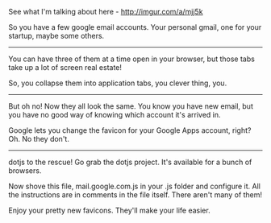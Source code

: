 See what I'm talking about here - http://imgur.com/a/mjj5k

So you have a few google email accounts. Your personal gmail, one for your startup, maybe some others.

-------------------

You can have three of them at a time open in your browser, but those tabs take up a lot of screen real estate!

So, you collapse them into application tabs, you clever thing, you.

-------------------

But oh no! Now they all look the same. You know you have new email, but you have no good way of knowing which account it's arrived in.

Google lets you change the favicon for your Google Apps account, right? Oh. No they don't.

-------------------

dotjs to the rescue! Go grab the dotjs project. It's available for a bunch of browsers.

Now shove this file, mail.google.com.js in your .js folder and configure it. All the instructions are in comments in the file itself. There aren't many of them!

Enjoy your pretty new favicons. They'll make your life easier.
